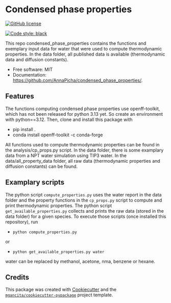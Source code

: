 # Condensed phase properties

<!-- 
[![PyPI version](https://badge.fury.io/py/condensed-phase-properties.svg)](https://badge.fury.io/py/condensed-phase-properties)
![versions](https://img.shields.io/pypi/pyversions/condensed-phase-properties.svg)
-->

[![GitHub license](https://img.shields.io/github/license/AnnaPicha/condensed_phase_properties.svg)](https://github.com/AnnaPicha/condensed_phase_properties/blob/main/LICENSE)



[![Code style: black](https://img.shields.io/badge/code%20style-black-000000.svg)](https://github.com/psf/black)


This repo condensed_phase_properties contains the functions and exemplary input data for water that were used to compute thermodynamic properties. In the data folder, all published data is available (thermodynamic data and diffusion constants).


- Free software: MIT
- Documentation: https://github.com/AnnaPicha/condensed_phase_properties/.


## Features

The functions computing condensed phase properties use openff-toolkit, which has not been released for python 3.13 yet. So create an environment with python==3.12. Then, clone and install this package with
-  pip install .
- conda install openff-toolkit -c conda-forge

All functions used to compute thermodynamic properties can be found in the analysis/cp_props.py script. In the data folder, there is some examplary data from a NPT water simulation using TIP3 water. In the data/all_property_data folder, all raw data (thermodynamic properties and diffusion constants) can be found.

## Examplary scripts

The python script `compute_properties.py` uses the water report in the data folder and the property functions in the `cp_props.py` script to compute and print thermodynamic properties. The python script `get_available_properties.py` collects and prints the raw data (stored in the data folder) for a given species. To execute those scripts (once installed this repository), run

- `python compute_properties.py`

or

- `python get_available_properties.py water`

water can be replaced by methanol, acetone, nma, benzene or hexane.

## Credits

This package was created with [Cookiecutter](https://github.com/audreyr/cookiecutter) and the [`mgancita/cookiecutter-pypackage`](https://mgancita.github.io/cookiecutter-pypackage/) project template.

